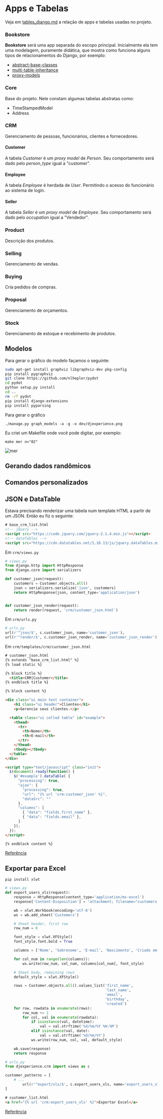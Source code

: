 # Apps e Tabelas

Veja em [tables_django.md][0] a relação de apps e tabelas usadas no projeto.

### Bookstore

**Bookstore** será uma app separada do escopo principal. Inicialmente ela tem uma modelagem, puramente didática, que mostra como funciona alguns tipos de relacionamentos do Django, por exemplo:

* [abstract-base-classes][1]
* [multi-table-inheritance][2]
* [proxy-models][3]

### Core

Base do projeto. Nele constam algumas tabelas abstratas como:

* TimeStampedModel
* Address

### CRM

Gerenciamento de pessoas, funcionários, clientes e fornecedores.

#### Customer

A tabela *Customer* é um *proxy model* de *Person*. Seu comportamento será dado pelo *person_type* igual a "customer".

#### Employee

A tabela *Employee* é herdada de *User*. Permitindo o acesso do funcionário ao sistema de login.

#### Seller

A tabela *Seller* é um *proxy model* de *Employee*. Seu comportamento será dado pelo *occupation* igual a "Vendedor".


### Product

Descrição dos produtos.

### Selling

Gerenciamento de vendas.

### Buying

Cria pedidos de compras.

### Proposal

Gerenciamento de orçamentos.

### Stock

Gerenciamento de estoque e recebimento de produtos.






## Modelos

Para gerar o gráfico do modelo façamos o seguinte:

```bash
sudo apt-get install graphviz libgraphviz-dev pkg-config
pip install pygraphviz
git clone https://github.com/nlhepler/pydot
cd pydot
python setup.py install
cd ..
rm -rf pydot
pip install django-extensions
pip install pyparsing
```

Para gerar o gráfico

```console
./manage.py graph_models -a -g -o dev/djexperience.png
```

Eu criei um Makefile onde você pode digitar, por exemplo:

```console
make mer n="02"
```

![mer](dj-exp04.png)

## Gerando dados randômicos

## Comandos personalizados

## JSON e DataTable

Estava precisando renderizar uma tabela num template HTML a partir de um JSON. Então eu fiz o seguinte:

```html
# base_crm_list.html
<!-- jQuery -->
<script src="https://code.jquery.com/jquery-2.1.4.min.js"></script>
<!-- dataTables -->
<script src="https://cdn.datatables.net/1.10.13/js/jquery.dataTables.min.js"></script>
```

Em `crm/views.py`

```python
# views.py
from django.http import HttpResponse
from django.core import serializers

def customer_json(request):
    customers = Customer.objects.all()
    json = serializers.serialize('json', customers)
    return HttpResponse(json, content_type='application/json')


def customer_json_render(request):
    return render(request, 'crm/customer_json.html')
```

Em `crm/urls.py`

```python
# urls.py
url(r'^json/$', c.customer_json, name='customer_json'),
url(r'^render/$', c.customer_json_render, name='customer_json_render'),
```

Em `crm/templates/crm/customer_json.html`

```html
# customer_json.html
{% extends "base_crm_list.html" %}
{% load static %}

{% block title %}
  <title>CRM|Customer</title>
{% endblock title %}

{% block content %}

<div class="ui main text container">
    <h1 class="ui header">Clientes</h1>
    <p>Gerencie seus clientes.</p>

  <table class="ui celled table" id="example">
    <thead>
      <tr>
        <th>Nome</th>
        <th>E-mail</th>
      </tr>
    </thead>
    <tbody></tbody>
  </table>
</div>

<script type="text/javascript" class="init">
  $(document).ready(function() {
    $('#example').dataTable( {
      "processing": true,
      "ajax": {
        "processing": true,
        "url": "{% url 'crm:customer_json' %}",
        "dataSrc": ""
      },
      "columns": [
        { "data": "fields.first_name" },
        { "data": "fields.email" },
      ]
    });
  });
</script>

{% endblock content %}
```

[Referência][4]

## Exportar para Excel

```
pip install xlwt
```

```python
# views.py
def export_users_xls(request):
    response = HttpResponse(content_type='application/ms-excel')
    response['Content-Disposition'] = 'attachment; filename="customers.xls"'

    wb = xlwt.Workbook(encoding='utf-8')
    ws = wb.add_sheet('Customers')

    # Sheet header, first row
    row_num = 0

    font_style = xlwt.XFStyle()
    font_style.font.bold = True

    columns = ['Nome', 'Sobrenome', 'E-mail', 'Nascimento', 'Criado em']

    for col_num in range(len(columns)):
        ws.write(row_num, col_num, columns[col_num], font_style)

    # Sheet body, remaining rows
    default_style = xlwt.XFStyle()

    rows = Customer.objects.all().values_list('first_name',
                                              'last_name',
                                              'email',
                                              'birthday',
                                              'created')
    for row, rowdata in enumerate(rows):
        row_num += 1
        for col, val in enumerate(rowdata):
            if isinstance(val, datetime):
                val = val.strftime('%d/%m/%Y %H:%M')
            elif isinstance(val, date):
                val = val.strftime('%d/%m/%Y')
            ws.write(row_num, col, val, default_style)

    wb.save(response)
    return response
```

```python
# urls.py
from djexperience.crm import views as c

customer_patterns = [
    # ...
        url(r'^export/xls/$', c.export_users_xls, name='export_users_xls'),
]
```

```html
# customer_list.html
<a href="{% url 'crm:export_users_xls' %}">Exportar Excel</a>
```

[Referência][5]

[0]: https://github.com/rg3915/django-experience/blob/master/dev/tables_django.md
[1]: https://docs.djangoproject.com/en/1.9/topics/db/models/#abstract-base-classes
[2]: https://docs.djangoproject.com/en/1.9/topics/db/models/#multi-table-inheritance
[3]: https://docs.djangoproject.com/en/1.9/topics/db/models/#proxy-models
[4]: http://codeshard.github.io/datatables-and-django-finally-with-ajax.html
[5]: https://simpleisbetterthancomplex.com/tutorial/2016/07/29/how-to-export-to-excel.html